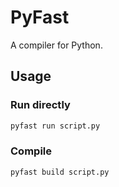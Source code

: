 # PyFast

A compiler for Python.

## Usage

### Run directly

```bash
pyfast run script.py
```

### Compile

```bash
pyfast build script.py
```
